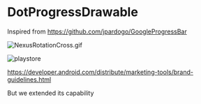 # DotProgressDrawable

Inspired from https://github.com/jpardogo/GoogleProgressBar

![NexusRotationCross.gif][11]

![playstore][2]

https://developer.android.com/distribute/marketing-tools/brand-guidelines.html

But we extended its capability

[2]: https://raw.github.com/jpardogo/ListBuddies/master/art/google_play%20badge.png
[11]: https://raw.githubusercontent.com/MewX/google-progress-bar/gpb-chrome/art/ChromeFloatingCircles.gif
